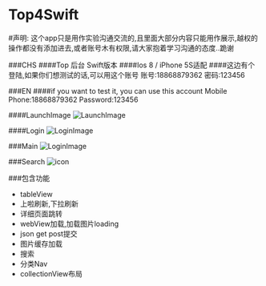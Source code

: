 Top4Swift
=========

#声明: 这个app只是用作实验沟通交流的,且里面大部分内容只能用作展示,越权的操作都没有添加进去,或者账号木有权限,请大家抱着学习沟通的态度..跪谢

###CHS
####Top 后台 Swift版本
####Ios 8 / iPhone 5S适配
####这边有个登陆,如果你们想测试的话,可以用这个账号
账号:18868879362
密码:123456

###EN
####if you want to test it, you can use this account
Mobile Phone:18868879362
Password:123456

####LaunchImage
![LaunchImage](http://woowen.qiniudn.com/Top4swiftLaunchImage.png)

####Login
![LoginImage](http://woowen.qiniudn.com/LoginImage.png)

###Main
![LoginImage](http://woowen.qiniudn.com/total.gif)

###Search
![icon](http://woowen.qiniudn.com/search3.gif)

###包含功能

  * tableView
  * 上啦刷新,下拉刷新
  * 详细页面跳转
  * webView加载,加载图片loading
  * json get post提交
  * 图片缓存加载
  * 搜索
  * 分类Nav
  * collectionView布局
